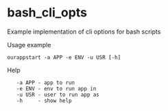 bash_cli_opts
=============

Example implementation of cli options for bash scripts

Usage example
```
ourappstart -a APP -e ENV -u USR [-h]
```

Help
```
   -a APP - app to run
   -e ENV - env to run app in
   -u USR - user to run app as
   -h     - show help
```
